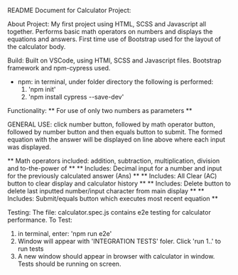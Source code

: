 README Document for Calculator Project:

About Project: My first project using HTML, SCSS and Javascript all together. Performs basic math operators on numbers and displays the equations and answers. First time use of Bootstrap used for the layout of the calculator body. 

Build: Built on VSCode, using HTMl, SCSS and Javascript files. Bootstrap framework and npm-cypress used.
  - npm: in terminal, under folder directory the following is performed: 
    1. 'npm init'
    2. 'npm install cypress --save-dev'

Functionality:
** For use of only two numbers as parameters **

GENERAL USE: click number button, followed by math operator button, followed by number button and then equals button to submit. The formed equation with the answer will be displayed on line above where each input was displayed.

** Math operators included: addition, subtraction, multiplication, division and to-the-power of **
** Includes: Decimal input for a number and input for the previously calculated answer (Ans) **
** Includes: All Clear (AC) button to clear display and calculator history **
** Includes: Delete button to delete last inputted number/input character from main display **
** Includes: Submit/equals button which executes most recent equation **

Testing: The file: calculator.spec.js contains e2e testing for calculator performance.
To Test:
1. in terminal, enter: 'npm run e2e'
2. Window will appear with 'INTEGRATION TESTS' foler. Click 'run 1..' to run tests
3. A new window should appear in browser with calculator in window. Tests should be running on screen.



